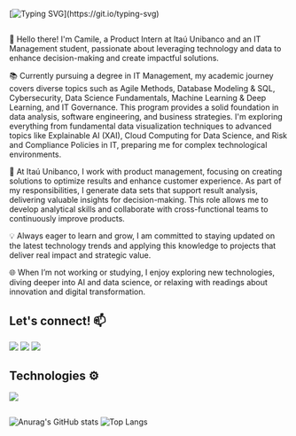 [![Typing SVG](https://readme-typing-svg.demolab.com?font=Fira+Code&size=35&pause=1000&color=8338EC&vCenter=true&random=false&width=600&height=55&separator=%3C&lines=console.log(%22Hello+World%22);%3Cprint(%22I'm+Camile+Santana%22))](https://git.io/typing-svg)
##

👋 Hello there! I'm Camile, a Product Intern at Itaú Unibanco and an IT Management student, passionate about leveraging technology and data to enhance decision-making and create impactful solutions.

📚 Currently pursuing a degree in IT Management, my academic journey covers diverse topics such as Agile Methods, Database Modeling & SQL, Cybersecurity, Data Science Fundamentals, Machine Learning & Deep Learning, and IT Governance. This program provides a solid foundation in data analysis, software engineering, and business strategies. I'm exploring everything from fundamental data visualization techniques to advanced topics like Explainable AI (XAI), Cloud Computing for Data Science, and Risk and Compliance Policies in IT, preparing me for complex technological environments.

💼 At Itaú Unibanco, I work with product management, focusing on creating solutions to optimize results and enhance customer experience. As part of my responsibilities, I generate data sets that support result analysis, delivering valuable insights for decision-making. This role allows me to develop analytical skills and collaborate with cross-functional teams to continuously improve products.

💡 Always eager to learn and grow, I am committed to staying updated on the latest technology trends and applying this knowledge to projects that deliver real impact and strategic value.

🌐 When I’m not working or studying, I enjoy exploring new technologies, diving deeper into AI and data science, or relaxing with readings about innovation and digital transformation.

## Let's connect! 📫 
<a href="https://instagram.com/voidmile" target="_blank"><img src="https://img.shields.io/badge/-Instagram-%23E4405F?style=for-the-badge&logo=instagram&logoColor=white" target="_blank"></a>
<a href = "mailto:camilesantana21@gmail.com"><img src="https://img.shields.io/badge/-Gmail-%23333?style=for-the-badge&logo=gmail&logoColor=white" target="_blank"></a>
<a href="https://www.linkedin.com/in/camile-santana-644366202/" target="_blank"><img src="https://img.shields.io/badge/-LinkedIn-%230077B5?style=for-the-badge&logo=linkedin&logoColor=white" target="_blank"></a>   
      </div>

## Technologies ⚙️  
<img src="https://skillicons.dev/icons?i=git,html,css,sass,js,react,java,python,mysql" />

##

  ![Anurag's GitHub stats](https://github-readme-stats.vercel.app/api?username=ichcamile\&rank_icon=github)
  ![Top Langs](https://github-readme-stats.vercel.app/api/top-langs/?username=ichcamile\&layout=compact)

